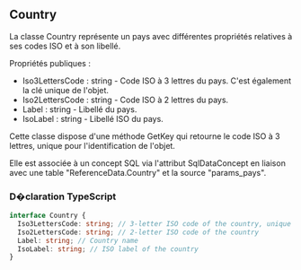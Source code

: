 ﻿## Country

La classe Country représente un pays avec différentes propriétés relatives à ses codes ISO et à son libellé.

Propriétés publiques :

- Iso3LettersCode : string - Code ISO à 3 lettres du pays. C'est également la clé unique de l'objet.
- Iso2LettersCode : string - Code ISO à 2 lettres du pays.
- Label : string - Libellé du pays.
- IsoLabel : string - Libellé ISO du pays.

Cette classe dispose d'une méthode GetKey qui retourne le code ISO à 3 lettres, unique pour l'identification de l'objet.

Elle est associée à un concept SQL via l'attribut SqlDataConcept en liaison avec une table "ReferenceData.Country" et la source "params_pays".

### D�claration TypeScript
```typescript
interface Country {
  Iso3LettersCode: string; // 3-letter ISO code of the country, unique key
  Iso2LettersCode: string; // 2-letter ISO code of the country
  Label: string; // Country name
  IsoLabel: string; // ISO label of the country
}
```